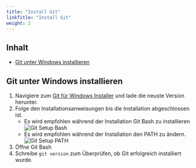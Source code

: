 ```yaml
---
title: "Install Git"
linkTitle: "Install Git"
weight: 2
---
```


## Inhalt

* [Git unter Windows installieren](#git-unter-windows-installieren)

## Git unter Windows installieren

1.  Navigiere zum [Git für Windows Installer](https://git-scm.com/download/win) und lade die neuste Version herunter.
2.  Folge den Installationsanweisungen bis die Installation abgeschlossen ist. 
    - Es wird empfohlen während der Installation Git Bash zu installieren
    ![Git Setup Bash](../git-install/git-setup-bash.png "Git Setup Bash")
    - Es wird empfohlen während der Installation den PATH zu ändern.
    ![Git Setup PATH](../git-install/git-setup-path.png "Git Setup PATH")
3.  Öffne Git Bash
4.  Schreibe `git version` zum Überprüfen, ob Git erfolgreich installiert wurde.
